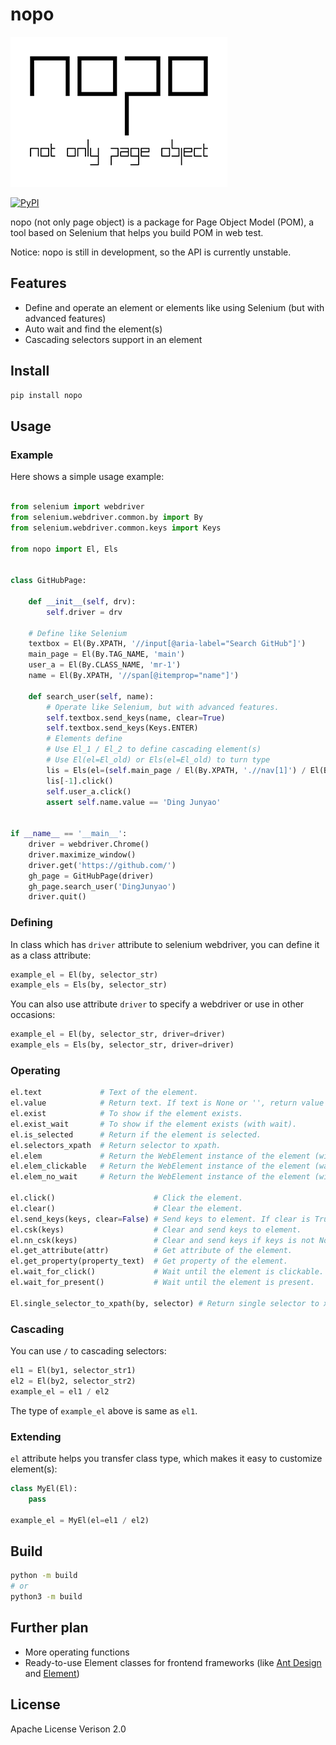 # nopo

![](./logo.png)

[![PyPI](https://img.shields.io/pypi/v/nopo)](https://pypi.org/project/nopo/)

nopo (not only page object) is a package for Page Object Model (POM), a tool based on Selenium that helps you build POM in web test.

Notice: nopo is still in development, so the API is currently unstable.

## Features

- Define and operate an element or elements like using Selenium (but with advanced features)
- Auto wait and find the element(s)
- Cascading selectors support in an element

## Install

```bash
pip install nopo
```

## Usage

### Example

Here shows a simple usage example:

```python

from selenium import webdriver
from selenium.webdriver.common.by import By
from selenium.webdriver.common.keys import Keys

from nopo import El, Els


class GitHubPage:

    def __init__(self, drv):
        self.driver = drv

    # Define like Selenium
    textbox = El(By.XPATH, '//input[@aria-label="Search GitHub"]')
    main_page = El(By.TAG_NAME, 'main')
    user_a = El(By.CLASS_NAME, 'mr-1')
    name = El(By.XPATH, '//span[@itemprop="name"]')

    def search_user(self, name):
        # Operate like Selenium, but with advanced features.
        self.textbox.send_keys(name, clear=True)
        self.textbox.send_keys(Keys.ENTER)
        # Elements define
        # Use El_1 / El_2 to define cascading element(s)
        # Use El(el=El_old) or Els(el=El_old) to turn type
        lis = Els(el=(self.main_page / El(By.XPATH, './/nav[1]') / El(By.TAG_NAME, 'a')))
        lis[-1].click()
        self.user_a.click()
        assert self.name.value == 'Ding Junyao'


if __name__ == '__main__':
    driver = webdriver.Chrome()
    driver.maximize_window()
    driver.get('https://github.com/')
    gh_page = GitHubPage(driver)
    gh_page.search_user('DingJunyao')
    driver.quit()
```

### Defining

In class which has `driver` attribute to selenium webdriver, you can define it as a class attribute:

```python
example_el = El(by, selector_str)
example_els = Els(by, selector_str)
```

You can also use attribute `driver` to specify a webdriver or use in other occasions:

```python
example_el = El(by, selector_str, driver=driver)
example_els = Els(by, selector_str, driver=driver)
```

### Operating

```python
el.text             # Text of the element.
el.value            # Return text. If text is None or '', return value property (mostly for input element).
el.exist            # To show if the element exists.
el.exist_wait       # To show if the element exists (with wait).
el.is_selected      # Return if the element is selected.
el.selectors_xpath  # Return selector to xpath.
el.elem             # Return the WebElement instance of the element (with wait).
el.elem_clickable   # Return the WebElement instance of the element (wait for clickable).
el.elem_no_wait     # Return the WebElement instance of the element (without wait).

el.click()                      # Click the element.
el.clear()                      # Clear the element.
el.send_keys(keys, clear=False) # Send keys to element. If clear is True, clear the element before sending.
el.csk(keys)                    # Clear and send keys to element.
el.nn_csk(keys)                 # Clear and send keys if keys is not None.
el.get_attribute(attr)          # Get attribute of the element.
el.get_property(property_text)  # Get property of the element.
el.wait_for_click()             # Wait until the element is clickable.
el.wait_for_present()           # Wait until the element is present.

El.single_selector_to_xpath(by, selector) # Return single selector to xpath.
```

### Cascading

You can use `/` to cascading selectors:

```python
el1 = El(by1, selector_str1)
el2 = El(by2, selector_str2)
example_el = el1 / el2
```

The type of `example_el` above is same as `el1`.

### Extending

`el` attribute helps you transfer class type, which makes it easy to customize element(s):

```python
class MyEl(El):
    pass

example_el = MyEl(el=el1 / el2)
```

## Build

```bash
python -m build
# or
python3 -m build
```

## Further plan

- More operating functions
- Ready-to-use Element classes for frontend frameworks (like [Ant Design](https://ant.design/) and [Element](https://element-plus.org/))

## License

Apache License Verison 2.0

